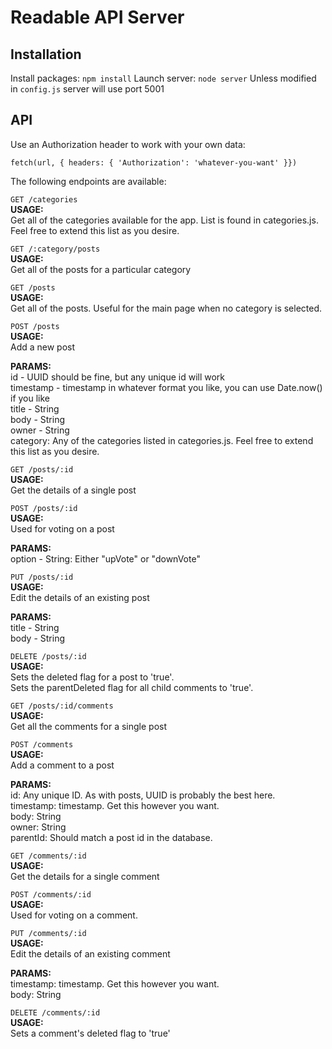 # Readable API Server

## Installation

Install packages: `npm install`
Launch server: `node server`
Unless modified in `config.js` server will use port 5001


## API
Use an Authorization header to work with your own data:

`fetch(url, { headers: { 'Authorization': 'whatever-you-want' }})`

The following endpoints are available:  

`GET /categories`  
  **USAGE:**   
    Get all of the categories available for the app. List is found in categories.js.
    Feel free to extend this list as you desire.    

`GET /:category/posts`  
  **USAGE:**    
    Get all of the posts for a particular category   

`GET /posts`  
  **USAGE:**    
    Get all of the posts. Useful for the main page when no category is selected.  

`POST /posts`  
  **USAGE:**  
    Add a new post  
  
  **PARAMS:**   
    id - UUID should be fine, but any unique id will work  
    timestamp - timestamp in whatever format you like, you can use Date.now() if you like  
    title - String  
    body - String  
    owner - String  
    category: Any of the categories listed in categories.js. Feel free to extend this list as you desire.  

`GET /posts/:id`  
  **USAGE:**  
    Get the details of a single post  

`POST /posts/:id`  
  **USAGE:**  
    Used for voting on a post  

  **PARAMS:**  
    option - String: Either "upVote" or "downVote"  
    
`PUT /posts/:id`  
  **USAGE:**  
    Edit the details of an existing post  

  **PARAMS:**  
    title - String  
    body - String  

`DELETE /posts/:id`  
  **USAGE:**  
    Sets the deleted flag for a post to 'true'.   
    Sets the parentDeleted flag for all child comments to 'true'.  
  
`GET /posts/:id/comments`  
  **USAGE:**  
    Get all the comments for a single post  

`POST /comments`  
  **USAGE:**  
    Add a comment to a post  

  **PARAMS:**  
    id: Any unique ID. As with posts, UUID is probably the best here.  
    timestamp: timestamp. Get this however you want.  
    body: String  
    owner: String  
    parentId: Should match a post id in the database.  

`GET /comments/:id`  
  **USAGE:**  
    Get the details for a single comment  

`POST /comments/:id`  
  **USAGE:**  
    Used for voting on a comment.  

`PUT /comments/:id`  
  **USAGE:**  
    Edit the details of an existing comment  
  
  **PARAMS:**  
    timestamp: timestamp. Get this however you want.  
    body: String  

`DELETE /comments/:id`  
  **USAGE:**  
    Sets a comment's deleted flag to 'true'  